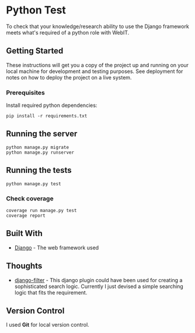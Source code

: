 # Python Test

To check that your knowledge/research ability to use the Django framework meets what's required of a python role with WebIT.

## Getting Started

These instructions will get you a copy of the project up and running on your local machine for development and testing purposes. See deployment for notes on how to deploy the project on a live system.

### Prerequisites

Install required python dependencies:

```
pip install -r requirements.txt
```
## Running the server
```
python manage.py migrate
python manage.py runserver
```

## Running the tests
```
python manage.py test
```

### Check coverage

```
coverage run manage.py test
coverage report
```

## Built With

* [Django](https://www.djangoproject.com/) - The web framework used

## Thoughts

* [django-filter](https://django-filter.readthedocs.io/en/master/) - 
This django plugin could have been used for creating a sophisticated search logic. 
Currently I just devised a simple searching logic that fits the requirement.

## Version Control

I used **Git** for local version control.
